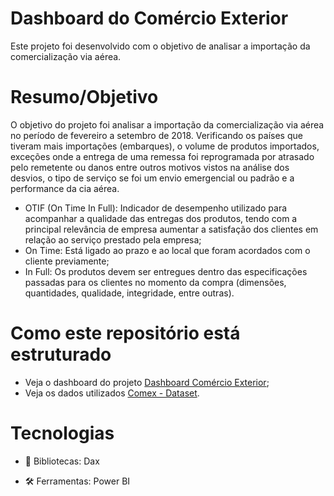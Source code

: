 # Dashboard do Comércio Exterior

Este projeto foi desenvolvido com o objetivo de analisar a importação da comercialização via aérea.

# Resumo/Objetivo

O objetivo do projeto foi analisar a importação da comercialização via aérea no período de fevereiro a setembro de 2018. Verificando os países que tiveram mais importações (embarques), o volume de produtos importados, exceções onde a entrega de uma remessa foi reprogramada por atrasado pelo remetente ou danos entre outros motivos vistos na análise dos desvios, o tipo de serviço se foi um envio emergencial ou padrão e a performance da cia aérea. 

- OTIF (On Time In Full): Indicador de desempenho utilizado para acompanhar a qualidade das entregas dos produtos, tendo com a principal relevância de empresa aumentar a satisfação dos clientes em relação ao serviço prestado pela empresa;
- On Time: Está ligado ao prazo e ao local que foram acordados com o cliente previamente;
- In Full: Os produtos devem ser entregues dentro das especificações passadas para os clientes no momento da compra (dimensões, quantidades, qualidade, integridade, entre outras).


# Como este repositório está estruturado

- Veja o dashboard do projeto [Dashboard Comércio Exterior](https://app.powerbi.com/view?r=eyJrIjoiMGExYWI5MjUtZWNiNC00ODk3LWI2YTctODVlNDM3OTA3OWM0IiwidCI6ImY4ODI5MTFhLTQ0OTctNDhmOS1hNjlmLThiZjVkZGUwZjg3OSJ9);
- Veja os dados utilizados [Comex - Dataset](https://github.com/mayajsv/Power-BI/blob/main/Comex%20-%20Dataset.xlsx).

# Tecnologias

- 📄 Bibliotecas: Dax
 
- 🛠️ Ferramentas: Power BI
